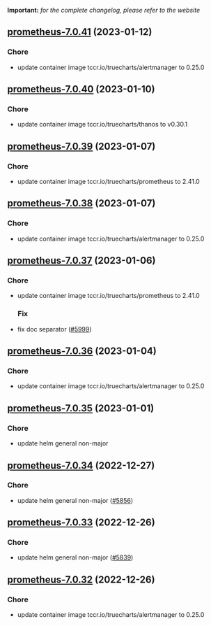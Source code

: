 **Important:**
*for the complete changelog, please refer to the website*




## [prometheus-7.0.41](https://github.com/truecharts/charts/compare/prometheus-7.0.40...prometheus-7.0.41) (2023-01-12)

### Chore

- update container image tccr.io/truecharts/alertmanager to 0.25.0
  
  


## [prometheus-7.0.40](https://github.com/truecharts/charts/compare/prometheus-7.0.39...prometheus-7.0.40) (2023-01-10)

### Chore

- update container image tccr.io/truecharts/thanos to v0.30.1
  
  


## [prometheus-7.0.39](https://github.com/truecharts/charts/compare/prometheus-7.0.38...prometheus-7.0.39) (2023-01-07)

### Chore

- update container image tccr.io/truecharts/prometheus to 2.41.0
  
  


## [prometheus-7.0.38](https://github.com/truecharts/charts/compare/prometheus-7.0.37...prometheus-7.0.38) (2023-01-07)

### Chore

- update container image tccr.io/truecharts/alertmanager to 0.25.0
  
  


## [prometheus-7.0.37](https://github.com/truecharts/charts/compare/prometheus-7.0.36...prometheus-7.0.37) (2023-01-06)

### Chore

- update container image tccr.io/truecharts/prometheus to 2.41.0
  
  ### Fix

- fix doc separator ([#5999](https://github.com/truecharts/charts/issues/5999))
  
  


## [prometheus-7.0.36](https://github.com/truecharts/charts/compare/prometheus-7.0.35...prometheus-7.0.36) (2023-01-04)

### Chore

- update container image tccr.io/truecharts/alertmanager to 0.25.0
  
  


## [prometheus-7.0.35](https://github.com/truecharts/charts/compare/uptimerobot-prometheus-6.0.7...prometheus-7.0.35) (2023-01-01)

### Chore

- update helm general non-major
  
  


## [prometheus-7.0.34](https://github.com/truecharts/charts/compare/prometheus-7.0.33...prometheus-7.0.34) (2022-12-27)

### Chore

- update helm general non-major ([#5856](https://github.com/truecharts/charts/issues/5856))
  
  


## [prometheus-7.0.33](https://github.com/truecharts/charts/compare/prometheus-7.0.32...prometheus-7.0.33) (2022-12-26)

### Chore

- update helm general non-major ([#5839](https://github.com/truecharts/charts/issues/5839))
  
  


## [prometheus-7.0.32](https://github.com/truecharts/charts/compare/uptimerobot-prometheus-6.0.5...prometheus-7.0.32) (2022-12-26)

### Chore

- update container image tccr.io/truecharts/alertmanager to 0.25.0
  
  

